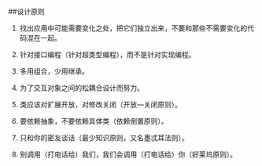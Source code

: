 ##设计原则

1. 找出应用中可能需要变化之处，把它们独立出来，不要和那些不需要变化的代码混在一起。

2. 针对接口编程（针对超类型编程），而不是针对实现编程。

3. 多用组合，少用继承。

4. 为了交互对象之间的松耦合设计而努力。

5. 类应该对扩展开放，对修改关闭（开放—关闭原则）。

6. 要依赖抽象，不要依赖具体类（依赖倒置原则）。

7. 只和你的密友谈话（最少知识原则，又名墨忒耳法则）。

8. 别调用（打电话给）我们，我们会调用（打电话给）你（好莱坞原则）。